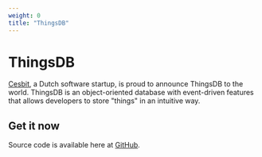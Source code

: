 ```yaml
---
weight: 0
title: "ThingsDB"
---
```


# ThingsDB

[Cesbit](https://cesbit.com), a Dutch software startup, is proud to announce ThingsDB to the world. ThingsDB is an object-oriented database with event-driven features that allows developers to store "things" in an intuitive way.

## Get it now

Source code is available here at [GitHub](https://github.com/ThingsDB).
